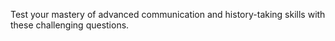 Test your mastery of advanced communication and history-taking skills with these challenging questions.

